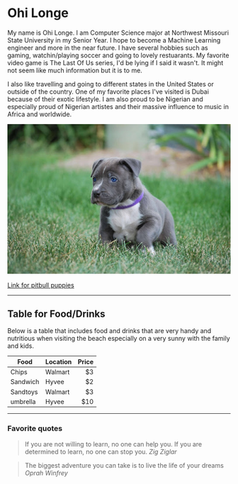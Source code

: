 # Ohi Longe

My name is Ohi Longe. I am Computer Science major at Northwest Missouri State University in my Senior Year. I hope to become a Machine Learning engineer and more in the near future. I have several hobbies such as gaming, watchin/playing soccer and going to lovely restuarants. My favorite video game is The Last Of Us series, I'd be lying if I said it wasn't. It might not seem like much information but it is to me. 

I also like travelling and going to different states in the United States or outside of the country. One of my favorite places I've visited is Dubai because of their exotic lifestyle. I am also proud to be Nigerian and especially proud of Nigerian artistes and their massive influence to music in Africa and worldwide. 

![Dog Image](dog12.jpg)

[Link for pitbull puppies](https://www.finestpitbullsmade.com/how-much-are-pitbull-puppies/)

---

## Table for Food/Drinks

Below is a table that includes food and drinks that are very handy and nutritious when visiting the beach especially on a very sunny with the family and kids. 

| Food | Location | Price |
| --- | --- | ---: |
| Chips | Walmart | $3 |
| Sandwich | Hyvee | $2 |
| Sandtoys | Walmart | $3 |
| umbrella | Hyvee | $10 |

---

### Favorite quotes

> If you are not willing to learn, no one can help you. If you are determined to learn, no one can stop you. 
*Zig Ziglar*

> The biggest adventure you can take is to live the life of your dreams
*Oprah Winfrey*